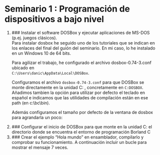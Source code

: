# Seminario 1 : Programación de dispositivos a bajo nivel


<ol>
  <li>### Instalar el software DOSBox y ejecutar aplicaciones de MS-DOS (p.ej. juegos clásicos). </li>
  Para instalar dosbox he seguido uno de los tutoriales que se indican en los enlaces del final del guión
  del seminario. En mi caso, lo he instalado en un Windows 10 de 64 bits.
  
  Para agilizar el trabajo, he configurado el archivo dosbox-0.74-3.conf ubicado en   
 `C:\Users\danic\AppData\Local\DOSBox`. 
  
  Configuramos el archivo `dosbox-0.74-3.conf` para que DOSBox se monte directamente en la unidad C: , 
  concretamente en `C:DOSBOX`. Añadimos tambien la opción para utilizar por defecto el teclado en español e
  indicamos que las utilidades de compilación están en ese path (en c:\bc\bin).
  
  
  Además configuramos el tamaño por defecto de la ventana de dosbox para agrandarla un poco:

 
  
  
  
  
  <li> ### Configurar el inicio de DOSBox para que monte en la unidad C: el directorio donde se 
encuentra el entorno de programación Borland C </li>
  <li>### Crear el ejemplo “Hola mundo” en ensamblador, compilarlo y comprobar su 
funcionamiento. A continuación incluir un bucle para mostrar el mensaje 7 veces.</li>
</ol>
